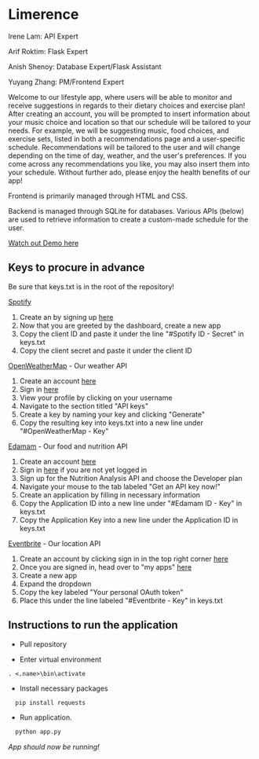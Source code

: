 # Limerence
Irene Lam: API Expert

Arif Roktim: Flask Expert

Anish Shenoy: Database Expert/Flask Assistant

Yuyang Zhang: PM/Frontend Expert

Welcome to our lifestyle app, where users will be able to monitor and receive suggestions in regards to their dietary choices and exercise plan! After creating an account, you will be prompted to insert information about your music choice and location so that our schedule will be tailored to your needs. For example, we will be suggesting music, food choices, and exercise sets, listed in both a recommendations page and a user-specific schedule. Recommendations will be tailored to the user and will change depending on the time of day, weather, and the user's preferences. If you come across any recommendations you like, you may also insert them into your schedule. Without further ado, please enjoy the health benefits of our app!

Frontend is primarily managed through HTML and CSS.

Backend is managed through SQLite for databases. Various APIs (below) are used to retrieve information to create a custom-made schedule for the user.

[Watch out Demo here](https://youtu.be/WDz5c8pCyVQ)

## Keys to procure in advance

Be sure that keys.txt is in the root of the repository!

[Spotify](https://www.spotify.com/us/)
1. Create an by signing up [here](https://beta.developer.spotify.com/dashboard/)
2. Now that you are greeted by the dashboard, create a new app
3. Copy the client ID and paste it under the line "#Spotify ID - Secret" in keys.txt
4. Copy the client secret and paste it under the client ID

[OpenWeatherMap](https://openweathermap.org/api) - Our weather API
1. Create an account [here](https://home.openweathermap.org/users/sign_up)
2. Sign in [here](https://home.openweathermap.org/users/sign_in)
3. View your profile by clicking on your username
4. Navigate to the section titled "API keys"
5. Create a key by naming your key and clicking "Generate"
6. Copy the resulting key into keys.txt into a new line under "#OpenWeatherMap - Key"

[Edamam](https://www.edamam.com/) - Our food and nutrition API
1. Create an account [here](https://www.edamam.com/signup)
2. Sign in [here](https://www.edamam.com/login?return=/) if you are not yet logged in
3. Sign up for the Nutrition Analysis API and choose the Developer plan
4. Navigate your mouse to the tab labeled "Get an API key now!"
5. Create an application by filling in necessary information
6. Copy the Application ID into a new line under "#Edamam ID - Key" in keys.txt
7. Copy the Application Key into a new line under the Application ID in keys.txt

[Eventbrite](https://eventbrite.com/) - Our location API
1. Create an account by clicking sign in in the top right corner [here](https://www.eventbrite.com/developer/v3/)
2. Once you are signed in, head over to "my apps" [here](https://www.eventbrite.com/myaccount/apps/)
3. Create a new app
4. Expand the dropdown
5. Copy the key labeled "Your personal OAuth token"
6. Place this under the line labeled "#Eventbrite - Key" in keys.txt

## Instructions to run the application
- Pull repository

- Enter virtual environment

```
. <.name>\bin\activate
```

- Install necessary packages

```python
  pip install requests
```

- Run application.

```python
  python app.py
```

*App should now be running!*
